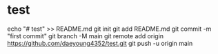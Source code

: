 # test
echo "# test" >> README.md
git init
git add README.md
git commit -m "first commit"
git branch -M main
git remote add origin https://github.com/daeyoung4352/test.git
git push -u origin main
